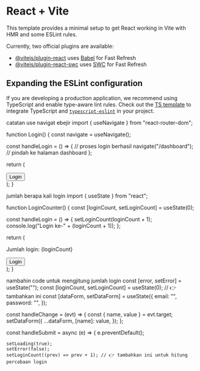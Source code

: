 # React + Vite

This template provides a minimal setup to get React working in Vite with HMR and some ESLint rules.

Currently, two official plugins are available:

- [@vitejs/plugin-react](https://github.com/vitejs/vite-plugin-react/blob/main/packages/plugin-react/README.md) uses [Babel](https://babeljs.io/) for Fast Refresh
- [@vitejs/plugin-react-swc](https://github.com/vitejs/vite-plugin-react-swc) uses [SWC](https://swc.rs/) for Fast Refresh

## Expanding the ESLint configuration

If you are developing a production application, we recommend using TypeScript and enable type-aware lint rules. Check out the [TS template](https://github.com/vitejs/vite/tree/main/packages/create-vite/template-react-ts) to integrate TypeScript and [`typescript-eslint`](https://typescript-eslint.io) in your project.

catatan use navigat ebejir
import { useNavigate } from "react-router-dom";

function Login() {
  const navigate = useNavigate();

  const handleLogin = () => {
    // proses login berhasil
    navigate("/dashboard"); // pindah ke halaman dashboard
  };

  return (
    <div>
      <button onClick={handleLogin}>Login</button>
    </div>
  );
}


jumlah berapa kali login
import { useState } from "react";

function LoginCounter() {
  const [loginCount, setLoginCount] = useState(0);

  const handleLogin = () => {
    setLoginCount(loginCount + 1);
    console.log("Login ke-" + (loginCount + 1));
  };

  return (
    <div>
      <p>Jumlah login: {loginCount}</p>
      <button onClick={handleLogin}>Login</button>
    </div>
  );
}

nambahin code untuk mengjitung jumlah login
const [error, setError] = useState("");
  const [loginCount, setLoginCount] = useState(0); // 👉 tambahkan ini
  const [dataForm, setDataForm] = useState({
    email: "",
    password: "",
  });

  const handleChange = (evt) => {
    const { name, value } = evt.target;
    setDataForm({
      ...dataForm,
      [name]: value,
    });
  };

  const handleSubmit = async (e) => {
    e.preventDefault();

    setLoading(true);
    setError(false);
    setLoginCount((prev) => prev + 1); // 👉 tambahkan ini untuk hitung percobaan login

<!-- Buat project baru -->
<!-- di direktori C : mkdir nama-project
npm create vite@latest project-app -- --template react
 pilih react dan javascirpt
 npm install
 npm run dev
 komponen helloworld "export default function HelloWorld(){
    return (
        <div>
            <h1>Hello World</h1>
            <p>Selamat Belajar ReactJs</p>
        </div>
    )
}

"isi file main.jsx
import { createRoot } from "react-dom/client";
import HelloWorld from "./HelloWorld";

createRoot(document.getElementById("root"))
    .render(
        <div>
            <HelloWorld/>
        </div>
   nested components
   export default function Container({children}){
    return(
        <div>
            <h1>Pemrograman Framework Lanjutan</h1>
            <br/>
                {children}
            <br/>
            <footer>
                <p>2025 - Politeknik Caltex Riau</p>
            </footer>
        </div>
    )



resuable components
export default function UserForm() {
  return (
		...
        <InputField label="Nama" type="text" placeholder="Silahkan ketik Nama..."/>
		
        <InputField label="Email" type="email" placeholder="Silahkan ketik EMail..."/>

        <InputField label="Tanggal Lahir" type="date" />
		...
  );
}

resuable components
export default funciton Infut Filed({ label, type, placeholder})}{

return(
<div classname=mb-3>
<label classname="blok text gray-700 mb-1>{label}</label>
<input
type={type}
placeholder={placeholder}
classnem="w-full p-2 rounded border gray
>
</div>
)}





STATE

hitung gaji form export default function HitungGajiForm() {
	return (
		<div className="flex flex-col items-center justify-center m-5 p-5 bg-gray-100">
			<div className="bg-white p-6 rounded-lg shadow-lg w-96">
				<h2 className="text-2xl font-semibold text-center mb-4 text-gray-700">Hitung Gaji Bersih</h2>

				<div className="mb-4">
					<label className="block text-gray-700 font-medium mb-1">
						Gaji Pokok
					</label>
					<input
						type="number"
						placeholder="Masukkan jumlah gaji"
						className="w-full p-2 border border-gray-300 rounded focus:ring-2 focus:ring-blue-500"
					/>
				</div>
				<div className="mb-4">
					<label className="block text-gray-700 font-medium mb-1">
						Pajak: <b class="text-red-500">11%</b>
					</label>
				</div>

				<div className="mt-4 p-3 bg-blue-100 border-l-4 border-blue-500 text-blue-700">
					<p className="font-semibold">
						Total Take Home Pay (THP): Rp 0
					</p>
				</div>
			</div>
		</div>
	);
}

deklarasi state gaji
    const[gaji, setGaji] = useState("");
    const total= gaji-(gaji*pajak)
    
    event handling inputan 

    <input
    type="number
    placeholder={placeholder}
classnem="w-full p-2 rounded border gray
onChange={(e)} => setGaji(e.target.value)}

untuk mendapat info total 

<div>
<h1>Total gaji bersih : Rp {total.Gaji.tolocalString()}</h1>
</div>


info jika gaji tidak diisi 

{!gaji ? (
<div classname="text red border red mt-4 p-3 bg red">
<h1>Masukan yang valid</h1>
</div>
)}
    >
 )-->